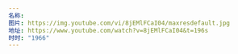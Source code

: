 ```yaml
---
名称: 
图片: https://img.youtube.com/vi/8jEMlFCaI04/maxresdefault.jpg
地址: https://www.youtube.com/watch?v=8jEMlFCaI04&t=196s
时时: "1966"
---
```

